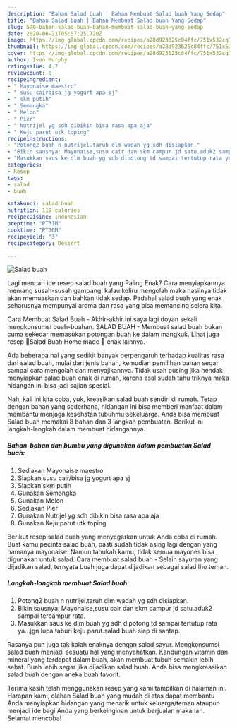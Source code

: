 ```yaml
---
description: "Bahan Salad buah | Bahan Membuat Salad buah Yang Sedap"
title: "Bahan Salad buah | Bahan Membuat Salad buah Yang Sedap"
slug: 570-bahan-salad-buah-bahan-membuat-salad-buah-yang-sedap
date: 2020-06-21T05:57:25.720Z
image: https://img-global.cpcdn.com/recipes/a28d923625c84ffc/751x532cq70/salad-buah-foto-resep-utama.jpg
thumbnail: https://img-global.cpcdn.com/recipes/a28d923625c84ffc/751x532cq70/salad-buah-foto-resep-utama.jpg
cover: https://img-global.cpcdn.com/recipes/a28d923625c84ffc/751x532cq70/salad-buah-foto-resep-utama.jpg
author: Ivan Murphy
ratingvalue: 4.7
reviewcount: 8
recipeingredient:
- " Mayonaise maestro"
- " susu cairbisa jg yogurt apa sj"
- " skm putih"
- " Semangka"
- " Melon"
- " Pier"
- " Nutrijel yg sdh dibikin bisa rasa apa aja"
- " Keju parut utk toping"
recipeinstructions:
- "Potong2 buah n nutrijel.taruh dlm wadah yg sdh disiapkan."
- "Bikin sausnya: Mayonaise,susu cair dan skm campur jd satu.aduk2 sampai tercampur rata."
- "Masukkan saus ke dlm buah yg sdh dipotong td sampai tertutup rata ya...jgn lupa taburi keju parut.salad buah siap di santap."
categories:
- Resep
tags:
- salad
- buah

katakunci: salad buah 
nutrition: 119 calories
recipecuisine: Indonesian
preptime: "PT31M"
cooktime: "PT36M"
recipeyield: "3"
recipecategory: Dessert

---
```



![Salad buah](https://img-global.cpcdn.com/recipes/a28d923625c84ffc/751x532cq70/salad-buah-foto-resep-utama.jpg)

Lagi mencari ide resep salad buah yang Paling Enak? Cara menyiapkannya memang susah-susah gampang. kalau keliru mengolah maka hasilnya tidak akan memuaskan dan bahkan tidak sedap. Padahal salad buah yang enak seharusnya mempunyai aroma dan rasa yang bisa memancing selera kita.

Cara Membuat Salad Buah - Akhir-akhir ini saya lagi doyan sekali mengkonsumsi buah-buahan. SALAD BUAH - Membuat salad buah bukan cuma sekedar memasukan potongan buah ke dalam mangkuk. Lihat juga resep 🍓Salad Buah Home made 🍇 enak lainnya.

Ada beberapa hal yang sedikit banyak berpengaruh terhadap kualitas rasa dari salad buah, mulai dari jenis bahan, kemudian pemilihan bahan segar sampai cara mengolah dan menyajikannya. Tidak usah pusing jika hendak menyiapkan salad buah enak di rumah, karena asal sudah tahu triknya maka hidangan ini bisa jadi sajian spesial.


Nah, kali ini kita coba, yuk, kreasikan salad buah sendiri di rumah. Tetap dengan bahan yang sederhana, hidangan ini bisa memberi manfaat dalam membantu menjaga kesehatan tubuhmu sekeluarga. Anda bisa membuat Salad buah memakai 8 bahan dan 3 langkah pembuatan. Berikut ini langkah-langkah dalam membuat hidangannya.

<!--inarticleads1-->

##### Bahan-bahan dan bumbu yang digunakan dalam pembuatan Salad buah:

1. Sediakan  Mayonaise maestro
1. Siapkan  susu cair/bisa jg yogurt apa sj
1. Siapkan  skm putih
1. Gunakan  Semangka
1. Gunakan  Melon
1. Sediakan  Pier
1. Gunakan  Nutrijel yg sdh dibikin bisa rasa apa aja
1. Gunakan  Keju parut utk toping


Berikut resep salad buah yang menyegarkan untuk Anda coba di rumah. Buat kamu pecinta salad buah, pasti sudah tidak asing lagi dengan yang namanya mayonaise. Namun tahukah kamu, tidak semua mayones bisa digunakan untuk salad. Cara membuat salad buah - Selain sayuran yang dijadikan salad, ternyata buah juga dapat dijadikan sebagai salad lho teman. 

<!--inarticleads2-->

##### Langkah-langkah membuat Salad buah:

1. Potong2 buah n nutrijel.taruh dlm wadah yg sdh disiapkan.
1. Bikin sausnya: Mayonaise,susu cair dan skm campur jd satu.aduk2 sampai tercampur rata.
1. Masukkan saus ke dlm buah yg sdh dipotong td sampai tertutup rata ya...jgn lupa taburi keju parut.salad buah siap di santap.


Rasanya pun juga tak kalah enaknya dengan salad sayur. Mengkonsumsi salad buah menjadi sesuatu hal yang menyehatkan. Kandungan vitamin dan mineral yang terdapat dalam buah, akan membuat tubuh semakin lebih sehat. Buah lebih segar jika dijadikan salad buah. Anda bisa mengkreasikan salad buah dengan aneka buah favorit. 

Terima kasih telah menggunakan resep yang kami tampilkan di halaman ini. Harapan kami, olahan Salad buah yang mudah di atas dapat membantu Anda menyiapkan hidangan yang menarik untuk keluarga/teman ataupun menjadi ide bagi Anda yang berkeinginan untuk berjualan makanan. Selamat mencoba!
